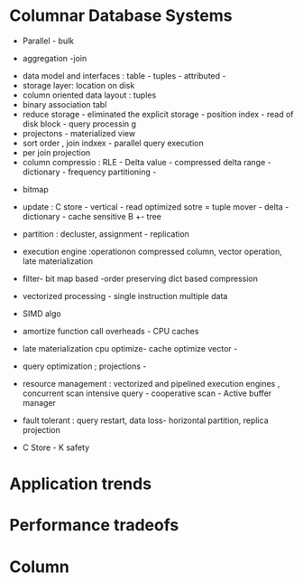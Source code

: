 # Columnar Database Systems
+ Parallel - bulk 
- aggregation -join 
+ data model and interfaces : table - tuples - attributed - 
+ storage layer: location on disk
+ column oriented data layout : tuples 
+ binary association tabl 
+ reduce storage - eliminated the explicit storage - position index - read of disk block - query processin g
+ projectons - materialized view 
+ sort order , join indxex - parallel query execution 
+ per join projection 
+ column compressio : RLE - Delta value - compressed delta range - dictionary - frequency partitioning - 
- bitmap 
+ update : C store - vertical - read optimized sotre = tuple mover - delta - dictionary - cache sensitive B +- tree

+ partition : decluster, assignment - replication 
+ execution engine :operationon compressed column, vector operation, late materialization 
+ filter- bit map based -order preserving dict based compression 
+ vectorized processing - single instruction multiple data 
+ SIMD algo 
+ amortize function call overheads - CPU caches 
+ late materialization cpu optimize- cache optimize vector - 
+ query optimization ; projections -
+ resource management : vectorized and pipelined execution engines , concurrent scan intensive query - cooperative scan - Active buffer manager 
+  fault tolerant : query restart, data loss- horizontal partition, replica projection 
+ C Store - K safety 
# Application trends 
# Performance tradeofs 
# Column